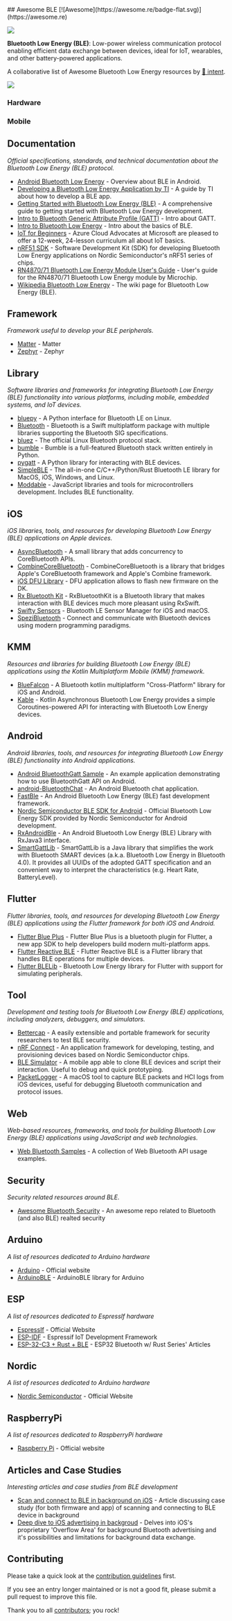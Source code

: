 <div class="github-widget" data-repo="dotintent/awesome-ble"></div>
## Awesome BLE [![Awesome](https://awesome.re/badge-flat.svg)](https://awesome.re)

![](https://raw.githubusercontent.com/dotintent/awesome-ble/master/.github/awesome-ble.png)

**Bluetooth Low Energy (BLE)**: Low-power wireless communication protocol enabling efficient data exchange between devices, ideal for IoT, wearables, and other battery-powered applications.

A collaborative list of Awesome Bluetooth Low Energy resources by [🔴 intent](https://withintent.com).

![](https://img.shields.io/github/last-commit/dotintent/awesome-ble/main)


### Hardware

### Mobile


## Documentation

_Official specifications, standards, and technical documentation about the Bluetooth Low Energy (BLE) protocol._

- [Android Bluetooth Low Energy](https://developer.android.com/guide/topics/connectivity/bluetooth/ble-overview) - Overview about BLE in Android.
- [Developing a Bluetooth Low Energy Application by TI](https://software-dl.ti.com/lprf/simplelink_cc2640r2_sdk/1.35.00.33/exports/docs/ble5stack/ble_user_guide/html/ble-stack/index.html) - A guide by TI about how to develop a BLE app.
- [Getting Started with Bluetooth Low Energy (BLE)](https://learn.adafruit.com/introduction-to-bluetooth-low-energy) - A comprehensive guide to getting started with Bluetooth Low Energy development.
- [Intro to Bluetooth Generic Attribute Profile (GATT)](https://www.bluetooth.com/bluetooth-resources/intro-to-bluetooth-gap-gatt/) - Intro about GATT.
- [Intro to Bluetooth Low Energy](https://www.bluetooth.com/bluetooth-resources/intro-to-bluetooth-low-energy/) - Intro about the basics of BLE.
- [IoT for Beginners](https://microsoft.github.io/IoT-For-Beginners/#/) - Azure Cloud Advocates at Microsoft are pleased to offer a 12-week, 24-lesson curriculum all about IoT basics.
- [nRF51 SDK](https://www.nordicsemi.com/Software-and-tools/Software/nRF5-SDK) - Software Development Kit (SDK) for developing Bluetooth Low Energy applications on Nordic Semiconductor's nRF51 series of chips.
- [RN4870/71 Bluetooth Low Energy Module User's Guide](https://www.microchip.com/wwwproducts/en/RN4870) - User's guide for the RN4870/71 Bluetooth Low Energy module by Microchip.
- [Wikipedia Bluetooth Low Energy](https://en.wikipedia.org/wiki/Bluetooth_Low_Energy) - The wiki page for Bluetooth Low Energy (BLE).

## Framework

_Framework useful to develop your BLE peripherals._

- [Matter](https://github.com/project-chip/connectedhomeip) - Matter
- [Zephyr](https://github.com/zephyrproject-rtos/zephyr) - Zephyr

## Library

_Software libraries and frameworks for integrating Bluetooth Low Energy (BLE) functionality into various platforms, including mobile, embedded systems, and IoT devices._

- [bluepy](https://github.com/IanHarvey/bluepy) - A Python interface for Bluetooth LE on Linux.
- [Bluetooth](https://github.com/PureSwift/Bluetooth) - Bluetooth is a Swift multiplatform package with multiple libraries supporting the Bluetooth SIG specifications.
- [bluez](http://www.bluez.org/) - The official Linux Bluetooth protocol stack.
- [bumble](https://github.com/google/bumble) - Bumble is a full-featured Bluetooth stack written entirely in Python.
- [pygatt](https://github.com/peplin/pygatt) - A Python library for interacting with BLE devices.
- [SimpleBLE](https://github.com/OpenBluetoothToolbox/SimpleBLE) - The all-in-one C/C++/Python/Rust Bluetooth LE library for MacOS, iOS, Windows, and Linux.
- [Moddable](https://github.com/Moddable-OpenSource/moddable) - JavaScript libraries and tools for microcontrollers development. Includes BLE functionality.

## iOS

_iOS libraries, tools, and resources for developing Bluetooth Low Energy (BLE) applications on Apple devices._

- [AsyncBluetooth](https://github.com/manolofdez/AsyncBluetooth) - A small library that adds concurrency to CoreBluetooth APIs.
- [CombineCoreBluetooth](https://github.com/StarryInternet/CombineCoreBluetooth) - CombineCoreBluetooth is a library that bridges Apple's CoreBluetooth framework and Apple's Combine framework.
- [iOS DFU Library](https://github.com/NordicSemiconductor/IOS-DFU-Library) - DFU application allows to flash new firmware on the DK.
- [Rx Bluetooth Kit](https://github.com/Polidea/RxBluetoothKit) - RxBluetoothKit is a Bluetooth library that makes interaction with BLE devices much more pleasant using RxSwift.
- [Swifty Sensors](https://github.com/codeinversion/sensors-swift) - Bluetooth LE Sensor Manager for iOS and macOS.
- [SpeziBluetooth](https://github.com/StanfordSpezi/SpeziBluetooth) - Connect and communicate with Bluetooth devices using modern programming paradigms.

## KMM

_Resources and libraries for building Bluetooth Low Energy (BLE) applications using the Kotlin Multiplatform Mobile (KMM) framework._

- [BlueFalcon](https://github.com/Reedyuk/blue-falcon) - A Bluetooth kotlin multiplatform "Cross-Platform" library for iOS and Android.
- [Kable](https://github.com/JuulLabs/kable) - Kotlin Asynchronous Bluetooth Low Energy provides a simple Coroutines-powered API for interacting with Bluetooth Low Energy devices.

## Android

_Android libraries, tools, and resources for integrating Bluetooth Low Energy (BLE) functionality into Android applications._

- [Android BluetoothGatt Sample](https://github.com/android/connectivity-samples/tree/main/BluetoothLeGatt) - An example application demonstrating how to use BluetoothGatt API on Android.
- [android-BluetoothChat](https://github.com/googlesamples/android-BluetoothChat) - An Android Bluetooth chat application.
- [FastBle](https://github.com/Jasonchenlijian/FastBle) - An Android Bluetooth Low Energy (BLE) fast development framework.
- [Nordic Semiconductor BLE SDK for Android](https://github.com/NordicSemiconductor/Android-BLE-Library) - Official Bluetooth Low Energy SDK provided by Nordic Semiconductor for Android development.
- [RxAndroidBle](https://github.com/dariuszseweryn/RxAndroidBle) - An Android Bluetooth Low Energy (BLE) Library with RxJava3 interface.
- [SmartGattLib](https://github.com/movisens/SmartGattLib) - SmartGattLib is a Java library that simplifies the work with Bluetooth SMART devices (a.k.a. Bluetooth Low Energy in Bluetooth 4.0). It provides all UUIDs of the adopted GATT specification and an convenient way to interpret the characteristics (e.g. Heart Rate, BatteryLevel).

## Flutter

_Flutter libraries, tools, and resources for developing Bluetooth Low Energy (BLE) applications using the Flutter framework for both iOS and Android._

- [Flutter Blue Plus](https://github.com/boskokg/flutter_blue_plus) - Flutter Blue Plus is a bluetooth plugin for Flutter, a new app SDK to help developers build modern multi-platform apps.
- [Flutter Reactive BLE](https://github.com/PhilipsHue/flutter_reactive_ble) - Flutter Reactive BLE is a Flutter library that handles BLE operations for multiple devices.
- [Flutter BLELib](https://github.com/dotintent/FlutterBleLib) - Bluetooth Low Energy library for Flutter with support for simulating peripherals.

## Tool

_Development and testing tools for Bluetooth Low Energy (BLE) applications, including analyzers, debuggers, and simulators._

- [Bettercap](https://github.com/bettercap/bettercap) - A easily extensible and portable framework for security researchers to test BLE security.
- [nRF Connect](https://github.com/NordicSemiconductor/pc-nrfconnect-core) - An application framework for developing, testing, and provisioning devices based on Nordic Semiconductor chips.
- [BLE Simulator](https://play.google.com/store/apps/details?id=com.withintent.ble.simulator&hl=en) - A mobile app able to clone BLE devices and script their interaction. Useful to debug and quick prototyping.
- [PacketLogger](https://www.bluetooth.com/blog/a-new-way-to-debug-iosbluetooth-applications/) - A macOS tool to capture BLE packets and HCI logs from iOS devices, useful for debugging Bluetooth communication and protocol issues.

## Web

_Web-based resources, frameworks, and tools for building Bluetooth Low Energy (BLE) applications using JavaScript and web technologies._

- [Web Bluetooth Samples](https://github.com/WebBluetoothCG/demos) - A collection of Web Bluetooth API usage examples.

## Security

_Security related resources around BLE._

- [Awesome Bluetooth Security](https://github.com/engn33r/awesome-bluetooth-security) - An awesome repo related to Bluetooth (and also BLE) realted security

## Arduino

_A list of resources dedicated to Arduino hardware_

- [Arduino](https://store.arduino.cc/) - Official website
- [ArduinoBLE](https://github.com/arduino-libraries/ArduinoBLE) - ArduinoBLE library for Arduino

## ESP

_A list of resources dedicated to EspressIf hardware_

- [EspressIf](https://www.espressif.com/) - Official Website
- [ESP-IDF](https://github.com/espressif/esp-idf) - Espressif IoT Development Framework
- [ESP-32-C3 + Rust + BLE](https://dev.to/theembeddedrustacean/series/26733) - ESP32 Bluetooth w/ Rust Series' Articles

## Nordic

_A list of resources dedicated to Arduino hardware_

- [Nordic Semiconductor](https://www.nordicsemi.com/) - Official Website

## RaspberryPi

_A list of resources dedicated to RaspberryPi hardware_

- [Raspberry Pi](https://www.raspberrypi.org/) - Official website

## Articles and Case Studies

_Interesting articles and case studies from BLE development_

- [Scan and connect to BLE in background on iOS](https://medium.com/@cbartel/ios-scan-and-connect-to-a-ble-peripheral-in-the-background-731f960d520d) - Article discussing case study (for both firmware and app) of scanning and connecting to BLE device in background 
- [Deep dive to iOS advertising in backgroud](http://www.davidgyoungtech.com/2020/05/07/hacking-the-overflow-area) - Delves into iOS's proprietary 'Overflow Area' for background Bluetooth advertising and it's possibilities and limitations for background data exchange.

## Contributing

Please take a quick look at the [contribution guidelines](https://github.com/dotintent/awesome-ble/blob/master/.github/CONTRIBUTING.md) first.

If you see an entry longer maintained or is not a good fit, please submit a pull request to improve this file.

Thank you to all [contributors](https://github.com/dotintent/awesome-ble/graphs/contributors); you rock!